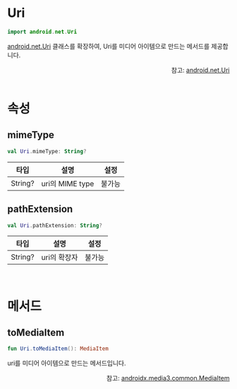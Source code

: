 # Uri

```kotlin
import android.net.Uri
```

[android.net.Uri](https://developer.android.com/reference/android/net/Uri) 클래스를 확장하여, Uri를 미디어 아이템으로 만드는 메서드를 제공합니다. 

<div align="right">
참고: <a href="https://developer.android.com/reference/android/net/Uri">android.net.Uri</a>
</div>

<br>

# 속성

## mimeType

```kotlin
val Uri.mimeType: String?
```

| 타입 | 설명 | 설정 |
|:----:|---|:---:|
|String?|uri의 MIME type| 불가능 |

## pathExtension

```kotlin
val Uri.pathExtension: String?
```

| 타입 | 설명 | 설정 |
|:----:|---|:---:|
|String?|uri의 확장자| 불가능 |

<br>

# 메서드

## toMediaItem

```kotlin
fun Uri.toMediaItem(): MediaItem
```

uri를 미디어 아이템으로 만드는 메서드입니다.

<div align="right">
참고: <a href="https://developer.android.com/reference/androidx/media3/common/MediaItem">androidx.media3.common.MediaItem</a>
</div>
